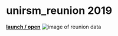 # unirsm_reunion 2019

**[launch / open](https://i.imgur.com/2V9iyAd.png)**
![image of reunion data](https://i.imgur.com/bQE1EUF.png)
